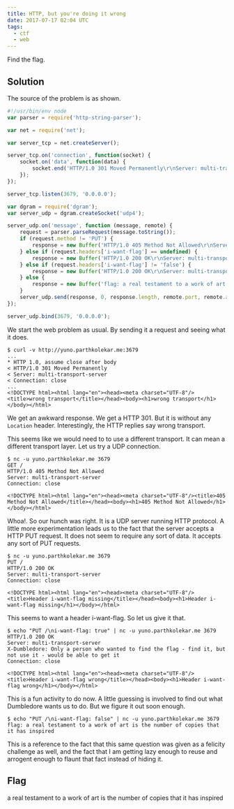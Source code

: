 ```yaml
---
title: HTTP, but you're doing it wrong
date: 2017-07-17 02:04 UTC
tags:
  - ctf
  - web 
---
```


Find the flag.

Solution
--------

The source of the problem is as shown. 

~~~ js
#!/usr/bin/env node
var parser = require('http-string-parser');

var net = require('net');

var server_tcp = net.createServer();

server_tcp.on('connection', function(socket) {
    socket.on('data', function(data) {
        socket.end('HTTP/1.0 301 Moved Permanently\r\nServer: multi-transport-server\r\nConnection: close\r\n\r\n<!DOCTYPE html><html lang="en"><head><meta charset="UTF-8"/><title>wrong transport</title></head><body><h1>wrong transport</h1></body></html>');
    });
});

server_tcp.listen(3679, '0.0.0.0');

var dgram = require('dgram');
var server_udp = dgram.createSocket('udp4');

server_udp.on('message', function (message, remote) {
    request = parser.parseRequest(message.toString());
    if (request.method != 'PUT') {
        response = new Buffer('HTTP/1.0 405 Method Not Allowed\r\nServer: multi-transport-server\r\nConnection: close\r\n\r\n<!DOCTYPE html><html lang="en"><head><meta charset="UTF-8"/><title>405 Method Not Allowed</title></head><body><h1>405 Method Not Allowed</h1></body></html>');
    } else if (request.headers['i-want-flag'] == undefined) {
        response = new Buffer('HTTP/1.0 200 OK\r\nServer: multi-transport-server\r\nConnection: close\r\n\r\n<!DOCTYPE html><html lang="en"><head><meta charset="UTF-8"/><title>Header i-want-flag missing</title></head><body><h1>Header i-want-flag missing</h1></body></html>');
    } else if (request.headers['i-want-flag'] != 'false') {
        response = new Buffer('HTTP/1.0 200 OK\r\nServer: multi-transport-server\r\nX-Dumbledore: Only a person who wanted to find the flag - find it, but not use it - would be able to get it\r\nConnection: close\r\n\r\n<!DOCTYPE html><html lang="en"><head><meta charset="UTF-8"/><title>Header i-want-flag wrong</title></head><body><h1>Header i-want-flag wrong</h1></body></html>');
    } else {
        response = new Buffer('flag: a real testament to a work of art is the number of copies that it has inspired');
    }
    server_udp.send(response, 0, response.length, remote.port, remote.address);
});

server_udp.bind(3679, '0.0.0.0');
~~~

We start the web problem as usual. By sending it a request and seeing what it does. 

    $ curl -v http://yuno.parthkolekar.me:3679
    ...
    * HTTP 1.0, assume close after body
    < HTTP/1.0 301 Moved Permanently
    < Server: multi-transport-server
    < Connection: close
    ...
    <!DOCTYPE html><html lang="en"><head><meta charset="UTF-8"/><title>wrong transport</title></head><body><h1>wrong transport</h1></body></html>

We get an awkward response. We get a HTTP 301. But it is without any `Location`
header. Interestingly, the HTTP replies say wrong transport.

This seems like we would need to to use a different transport. It can mean a
different transport layer. Let us try a UDP connection. 

    $ nc -u yuno.parthkolekar.me 3679
    GET /
    HTTP/1.0 405 Method Not Allowed
    Server: multi-transport-server
    Connection: close

    <!DOCTYPE html><html lang="en"><head><meta charset="UTF-8"/><title>405 Method Not Allowed</title></head><body><h1>405 Method Not Allowed</h1></body></html>

Whoa!. So our hunch was right. It is a UDP server running HTTP protocol. A 
little more experimentation leads us to the fact that the server accepts a
HTTP PUT request. It does not seem to require any sort of data. It accepts any
sort of PUT requests. 

    $ nc -u yuno.parthkolekar.me 3679
    PUT /
    HTTP/1.0 200 OK
    Server: multi-transport-server
    Connection: close

    <!DOCTYPE html><html lang="en"><head><meta charset="UTF-8"/><title>Header i-want-flag missing</title></head><body><h1>Header i-want-flag missing</h1></body></html>

This seems to want a header i-want-flag. So let us give it that. 

    $ echo "PUT /\ni-want-flag: true" | nc -u yuno.parthkolekar.me 3679
    HTTP/1.0 200 OK
    Server: multi-transport-server
    X-Dumbledore: Only a person who wanted to find the flag - find it, but not use it - would be able to get it
    Connection: close

    <!DOCTYPE html><html lang="en"><head><meta charset="UTF-8"/><title>Header i-want-flag wrong</title></head><body><h1>Header i-want-flag wrong</h1></body></html>

This is a fun activity to do now. A little guessing is involved to find out
what Dumbledore wants us to do. But we figure it out soon enough.

    $ echo "PUT /\ni-want-flag: false" | nc -u yuno.parthkolekar.me 3679
    flag: a real testament to a work of art is the number of copies that it has inspired

This is a reference to the fact that this same question was given as a felicity
challenge as well, and the fact that I am getting lazy enough to reuse and 
arrogent enough to flaunt that fact instead of hiding it. 

Flag
----

a real testament to a work of art is the number of copies that it has inspired

